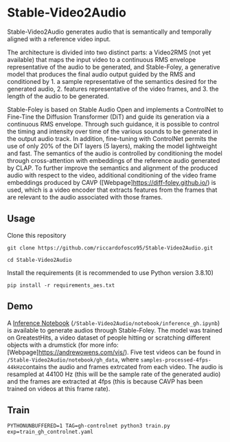 # Stable-Video2Audio

Stable-Video2Audio generates audio that is semantically and temporally aligned with a reference video input. 

The architecture is divided into two distinct parts: a Video2RMS (not yet available) that maps the input video to a continuous RMS envelope representative of the audio to be generated, and Stable-Foley, a generative model that produces the final audio output guided by the RMS and conditioned by 1. a sample representative of the semantics desired for the generated audio, 2. features representative of the video frames, and 3. the length of the audio to be generated.

Stable-Foley is based on Stable Audio Open and implements a ControlNet to Fine-Tine the Diffusion Transformer (DiT) and guide its generation via a continuous RMS envelope. Through such guidance, it is possible to control the timing and intensity over time of the various sounds to be generated in the output audio track. In addition, fine-tuning with ControlNet permits the use of only 20% of the DiT layers (5 layers), making the model lightweight and fast. The semantics of the audio is controlled by conditioning the model through cross-attention with embeddings of the reference audio generated by CLAP. To further improve the semantics and alignment of the produced audio with respect to the video, additional conditioning of the video frame embeddings produced by CAVP ([Webpage]https://diff-foley.github.io/) is used, which is a video encoder that extracts features from the frames that are relevant to the audio associated with those frames.

## Usage

Clone this repository

```
git clone https://github.com/riccardofosco95/Stable-Video2Audio.git

cd Stable-Video2Audio
```

Install the requirements (it is recommended to use Python version 3.8.10)

```
pip install -r requirements_aes.txt
```

## Demo

A [Inference Notebook](/Stable-Video2Audio/notebook/inference_gh.ipynb) (`/Stable-Video2Audio/notebook/inference_gh.ipynb`) is available to generate audios through Stable-Foley. The model was trained on GreatestHits, a video dataset of people hitting or scratching different objects with a drumstick (for more info: [Webpage]https://andrewowens.com/vis/). 
Five test videos can be found in `/Stable-Video2Audio/notebook/gh_data`, where `samples-processed-4fps-44kHz`contains the audio and frames extrcated from each video. The audio is resampled at 44100 Hz (this will be the sample rate of the generated audio) and the frames are extracted at 4fps (this is because CAVP has been trained on videos at this frame rate).


## Train

```
PYTHONUNBUFFERED=1 TAG=gh-controlnet python3 train.py exp=train_gh_controlnet.yaml
```